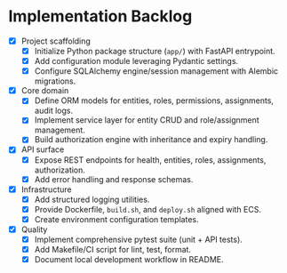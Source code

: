 # Implementation Backlog

- [x] Project scaffolding
  - [x] Initialize Python package structure (`app/`) with FastAPI entrypoint.
  - [x] Add configuration module leveraging Pydantic settings.
  - [x] Configure SQLAlchemy engine/session management with Alembic migrations.
- [x] Core domain
  - [x] Define ORM models for entities, roles, permissions, assignments, audit logs.
  - [x] Implement service layer for entity CRUD and role/assignment management.
  - [x] Build authorization engine with inheritance and expiry handling.
- [x] API surface
  - [x] Expose REST endpoints for health, entities, roles, assignments, authorization.
  - [x] Add error handling and response schemas.
- [x] Infrastructure
  - [x] Add structured logging utilities.
  - [x] Provide Dockerfile, `build.sh`, and `deploy.sh` aligned with ECS.
  - [x] Create environment configuration templates.
- [x] Quality
  - [x] Implement comprehensive pytest suite (unit + API tests).
  - [x] Add Makefile/CI script for lint, test, format.
  - [x] Document local development workflow in README.
